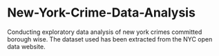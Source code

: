 # New-York-Crime-Data-Analysis
Conducting exploratory data analysis of new york crimes committed borough wise.
The dataset used has been extracted from the NYC open data website.
